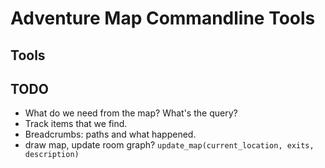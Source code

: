 # Adventure Map Commandline Tools

## Tools

## TODO

* What do we need from the map? What's the query?
* Track items that we find.
* Breadcrumbs: paths and what happened.
* draw map, update room graph?
  `update_map(current_location, exits, description)`
